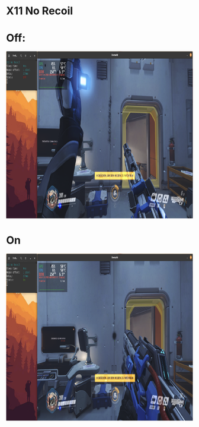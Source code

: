 # X11 No Recoil

# Off:
<img src="https://github.com/qb-0/X11NoRecoil/raw/master/screenshots/off1.png" alt="alt text" width="650" height="450">

# On
<img src="https://github.com/qb-0/X11NoRecoil/raw/master/screenshots/on1.png" alt="alt text" width="650" height="450">